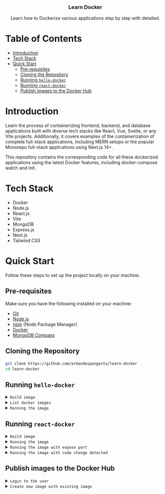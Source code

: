 <div align="center">
  <h3 align="center">Learn Docker</h3>

   <div align="center">
     Learn how to Dockerize various applications step by step with detailed.
    </div>
</div>

# Table of Contents

- [Introduction](#introduction)
- [Tech Stack](#tech-stack)
- [Quick Start](#quick-start)
  - [Pre-requisites](#pre-requisites)
  - [Cloning the Repository](#cloning-the-repository)
  - [Running `hello-docker`](#running-hello-docker)
  - [Running `react-docker`](#running-react-docker)
  - [Publish images to the Docker Hub](#publish-images-to-the-docker-hub)

# Introduction

Learn the process of containerizing frontend, backend, and database applications built with diverse tech stacks like React, Vue, Svelte, or any Vite projects. Additionally, it covers examples of the containerization of complete full-stack applications, including MERN setups or the popular Monorepo full-stack applications using Next.js 14+.

This repository contains the corresponding code for all these dockerized applications using the latest Docker features, including docker-compose watch and init.

# Tech Stack

- Docker
- Node.js
- React.js
- Vite
- MongoDB
- Express.js
- Next.js
- Tailwind CSS

# Quick Start

Follow these steps to set up the project locally on your machine.

## Pre-requisites

Make sure you have the following installed on your machine:

- [Git](https://git-scm.com/)
- [Node.js](https://nodejs.org/en)
- [npm](https://www.npmjs.com/) (Node Package Manager)
- [Docker](https://www.docker.com/products/docker-desktop/)
- [MongoDB Compass](https://www.mongodb.com/products/tools/compass)

## Cloning the Repository

```bash
git clone https://github.com/armandwipangestu/learn-docker
cd learn-docker
```

## Running `hello-docker`

<details>
<summary><code>Build image</code></summary>

> **Note**:
>
> - `-t` This is option/flag for tag, if empty it will be used `latest` for default
> - `hello-docker` this is for the image name
> - `.` this mean use the current `Dockerfile` configuration

```bash
cd hello-docker
docker build -t hello-docker .
```

</details>

<details>
<summary><code>List docker images</code></summary>

```bash
docker images
```

</details>

<details>
<summary><code>Running the image</code></summary>

> **Note**:
>
> This will make container to running from the image.
>
> You can add some option/flag to make interactive shell the running container. e.g.,
>
> ```bash
> docker run -it hello-docker sh
> ```

```bash
docker run hello-docker
```

</details>

## Running `react-docker`

<details>
<summary><code>Build image</code></summary>

```bash
cd react-docker
docker build -t react-docker .
```

</details>

<details>
<summary><code>Running the image</code></summary>

```bash
docker run react-docker
```

</details>

<details>
<summary><code>Running the image with expose port</code></summary>

> **Note**:
>
> Because this is React.js application using vite, so this app will run on port `5173`. If you run the docker with this command
>
> ```bash
> docker run react-docker
> ```
>
> This app will run but not be expose to the machine host, so you can't access the app directly from your browser machine host. To handle this you must add specific option/flag to expose the port. You can use `port mapping` like this
>
> `5173:5173` The first port this mean is the machine host port, and the second port is the port inside container. If you familiar with networking, this is like port forwarding. You can imagine, when you access the `localhost:5173` from the browser machine host, under the hood it will be forward to the `5173` port on the container app
>
> If you already `port mapping` the docker run but still can't access from the browser machine host. The problem can be from the `vite`, because the default vite will not be bind to the another network (the default just bind to `localhost`). So you can change the configuration vite on `package.json` with the option/flag `--host` like this
>
> ```json
> {
>    ...
>    "scripts": {
>       "dev": "vite --host",
>       ...
>    }
>    ...
> }
> ```

```bash
docker run -p 5173:5173 react-docker
```

</details>

<details>
<summary><code>Running the image with code change detected</code></summary>

> **Note**:
>
> If you run the docker with this command
>
> ```bash
> docker run -p 5173:5173 react-docker
> ```
>
> It will be running, but when you make some change to the code, it will not be affect to the code in the container. So you must be re-build the image and then run again the container (it will be take times to build and run again the container).
>
> To handle this problem you can make mount the current directory into the `/app` container directory (The `/app` is the WORKDIR of the application, you can check from the `Dockerfile`). This effect means that the local code will be linked to the container and any change locally will be immediately clearly reflected inside the running container. This example running code
>
> ```bash
> docker run -p 5173:5173 -v "$(pwd):/app" react-docker
> ```
>
> The option/flag `-v` this is stand for the `volume` that beucase we need the volume to keep track all of those changes. Volume they try to ensure that we always have data store somewhere.
>
> But before run this command, that one last option/flag need to be assign, that is another `-v` but this time for the `/app/node_modules`
>
> Why we need this? because we need a new volume for the `node_modules` directory with the container, we do this to ensure volume mount is available it container. So now if we run the container it will use existing `node_modules` from the name volume, and any change to the dependencies want require to reinstall when starting the container.
>
> This is particularly useful when developing scenarios when you frequently start and stop containers during code changes.

```bash
docker run -p 5173:5173 -v "$(pwd):/app" -v /app/node_modules react-docker
```

</details>

## Publish images to the Docker Hub

<details>
<summary><code>Login to the user</code></summary>

```bash
cd react-docker
docker login
```

</details>

<details>
<summary><code>Create new image with existing image</code></summary>

> **Note**:
>
> This command will create a new image from the existing image `react-docker` and the name is `<username>/react-docker`. You can change `<username>` with your own username docker account.
>
> The blank `tag` it will be used the default `latest`

```bash
docker tag react-docker <username>/react-docker
```

<details>
<summary><code>Publish the image</code></summary>

> **Note**:
>
> This command will be push the image local to the Docker Hub.

```bash
docker push <username>/react-docker
```

![Docker Hub](assets/docker-hub.png)

</details>
